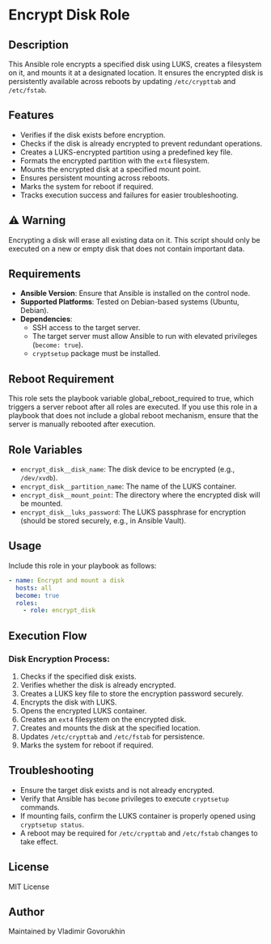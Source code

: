 # Encrypt Disk Role

## Description
This Ansible role encrypts a specified disk using LUKS, creates a filesystem on it, and mounts it at a designated location. It ensures the encrypted disk is persistently available across reboots by updating `/etc/crypttab` and `/etc/fstab`.

## Features
- Verifies if the disk exists before encryption.
- Checks if the disk is already encrypted to prevent redundant operations.
- Creates a LUKS-encrypted partition using a predefined key file.
- Formats the encrypted partition with the `ext4` filesystem.
- Mounts the encrypted disk at a specified mount point.
- Ensures persistent mounting across reboots.
- Marks the system for reboot if required.
- Tracks execution success and failures for easier troubleshooting.

## **⚠️ Warning**
Encrypting a disk will erase all existing data on it. This script should only be executed on a new or empty disk that does not contain important data.

## Requirements
- **Ansible Version**: Ensure that Ansible is installed on the control node.
- **Supported Platforms**: Tested on Debian-based systems (Ubuntu, Debian).
- **Dependencies**:
  - SSH access to the target server.
  - The target server must allow Ansible to run with elevated privileges (`become: true`).
  - `cryptsetup` package must be installed.

## Reboot Requirement
This role sets the playbook variable global_reboot_required to true, which triggers a server reboot after all roles are executed. If you use this role in a playbook that does not include a global reboot mechanism, ensure that the server is manually rebooted after execution.

## Role Variables
- `encrypt_disk__disk_name`: The disk device to be encrypted (e.g., `/dev/xvdb`).
- `encrypt_disk__partition_name`: The name of the LUKS container.
- `encrypt_disk__mount_point`: The directory where the encrypted disk will be mounted.
- `encrypt_disk__luks_password`: The LUKS passphrase for encryption (should be stored securely, e.g., in Ansible Vault).

## Usage
Include this role in your playbook as follows:

```yaml
- name: Encrypt and mount a disk
  hosts: all
  become: true
  roles:
    - role: encrypt_disk
```

## Execution Flow
### Disk Encryption Process:
1. Checks if the specified disk exists.
2. Verifies whether the disk is already encrypted.
3. Creates a LUKS key file to store the encryption password securely.
4. Encrypts the disk with LUKS.
5. Opens the encrypted LUKS container.
6. Creates an `ext4` filesystem on the encrypted disk.
7. Creates and mounts the disk at the specified location.
8. Updates `/etc/crypttab` and `/etc/fstab` for persistence.
9. Marks the system for reboot if required.

## Troubleshooting
- Ensure the target disk exists and is not already encrypted.
- Verify that Ansible has `become` privileges to execute `cryptsetup` commands.
- If mounting fails, confirm the LUKS container is properly opened using `cryptsetup status`.
- A reboot may be required for `/etc/crypttab` and `/etc/fstab` changes to take effect.

## License
MIT License

## Author
Maintained by Vladimir Govorukhin